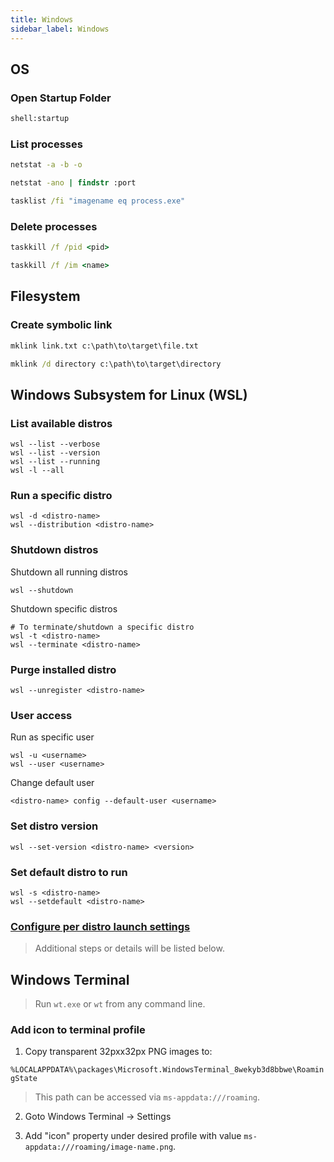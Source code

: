 ```yaml
---
title: Windows
sidebar_label: Windows
---
```


## OS

### Open Startup Folder

```cmd
shell:startup
```

### List processes

```cmd
netstat -a -b -o

netstat -ano | findstr :port

tasklist /fi "imagename eq process.exe"
```

### Delete processes

```cmd
taskkill /f /pid <pid>

taskkill /f /im <name>
```

## Filesystem

### Create symbolic link

```cmd
mklink link.txt c:\path\to\target\file.txt

mklink /d directory c:\path\to\target\directory
```

## Windows Subsystem for Linux (WSL)

### List available distros

```terminal
wsl --list --verbose
wsl --list --version
wsl --list --running
wsl -l --all
```

### Run a specific distro

```terminal
wsl -d <distro-name>
wsl --distribution <distro-name>
```

### Shutdown distros

Shutdown all running distros

```terminal
wsl --shutdown
```

Shutdown specific distros

```terminal
# To terminate/shutdown a specific distro
wsl -t <distro-name>
wsl --terminate <distro-name>
```

### Purge installed distro

```terminal
wsl --unregister <distro-name>
```

### User access

Run as specific user

```terminal
wsl -u <username>
wsl --user <username>
```

Change default user

```terminal
<distro-name> config --default-user <username>
```

### Set distro version

```terminal
wsl --set-version <distro-name> <version>
```

### Set default distro to run

```terminal
wsl -s <distro-name>
wsl --setdefault <distro-name>
```

### [Configure per distro launch settings](https://docs.microsoft.com/en-us/windows/wsl/wsl-config#configure-per-distro-launch-settings-with-wslconf)

> Additional steps or details will be listed below.

## Windows Terminal

> Run `wt.exe` or `wt` from any command line.

### Add icon to terminal profile

1. Copy transparent 32pxx32px PNG images to:

`%LOCALAPPDATA%\packages\Microsoft.WindowsTerminal_8wekyb3d8bbwe\RoamingState`

> This path can be accessed via `ms-appdata:///roaming`.

2. Goto Windows Terminal -> Settings

3. Add "icon" property under desired profile with value `ms-appdata:///roaming/image-name.png`.
